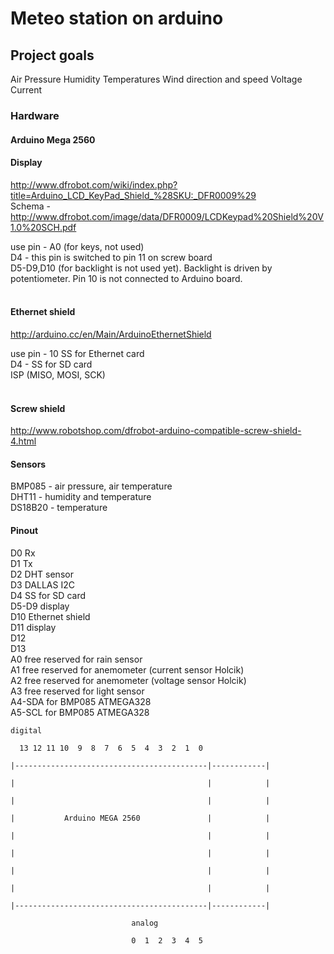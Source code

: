 # Meteo station on arduino #


## Project goals ##
Air Pressure
Humidity
Temperatures
Wind direction and speed
Voltage
Current

### Hardware ###
#### Arduino Mega 2560 ####
#### Display ####
http://www.dfrobot.com/wiki/index.php?title=Arduino_LCD_KeyPad_Shield_%28SKU:_DFR0009%29<br>
Schema - <a href='http://www.dfrobot.com/image/data/DFR0009/LCDKeypad%20Shield%20V1.0%20SCH.pdf'>http://www.dfrobot.com/image/data/DFR0009/LCDKeypad%20Shield%20V1.0%20SCH.pdf</a>

use pin - A0 (for keys, not used)<br>
D4 - this pin is switched to pin 11 on screw board<br>
D5-D9,D10 (for backlight is not used yet). Backlight is driven by potentiometer. Pin 10 is not connected to Arduino board.<br>
<br>
<h4>Ethernet shield</h4>
<a href='http://arduino.cc/en/Main/ArduinoEthernetShield'>http://arduino.cc/en/Main/ArduinoEthernetShield</a><br>

use pin - 10 SS for Ethernet card<br>
D4 - SS for SD card<br>
ISP (MISO, MOSI, SCK)<br>
<br>
<h4>Screw shield</h4>
<a href='http://www.robotshop.com/dfrobot-arduino-compatible-screw-shield-4.html'>http://www.robotshop.com/dfrobot-arduino-compatible-screw-shield-4.html</a>

<h4>Sensors</h4>
BMP085 - air pressure, air temperature<br>
DHT11 - humidity and temperature<br>
DS18B20 - temperature<br.<br>
<br>
<h4>Pinout</h4>

D0 Rx<br>
D1 Tx<br>
D2 DHT sensor <br>
D3 DALLAS I2C<br>
D4 SS for SD card<br>
D5-D9 display<br>
D10 Ethernet shield<br>
D11 display<br>
D12<br>
D13<br>
A0 free reserved for rain sensor<br>
A1 free reserved for anemometer (current sensor Holcik)<br>
A2 free reserved for anemometer (voltage sensor Holcik)<br>
A3 free reserved for light sensor<br>
A4-SDA for BMP085 ATMEGA328<br>
A5-SCL for BMP085 ATMEGA328<br>

<pre><code>digital<br>
  13 12 11 10  9  8  7  6  5  4  3  2  1  0 <br>
|-------------------------------------------|------------|<br>
|                                           |            |<br>
|                                           |            |<br>
|           Arduino MEGA 2560               |            |<br>
|                                           |            |<br>
|                                           |            |<br>
|                                           |            |<br>
|                                           |            |<br>
|-------------------------------------------|------------|<br>
                           analog          <br>
                           0  1  2  3  4  5<br>
</code></pre>